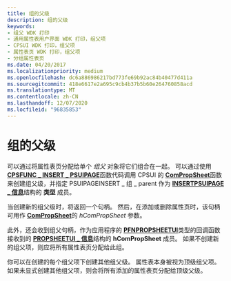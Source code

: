 ```yaml
---
title: 组的父级
description: 组的父级
keywords:
- 组父 WDK 打印
- 通用属性表用户界面 WDK 打印，组父项
- CPSUI WDK 打印，组父项
- 属性表页 WDK 打印，组父项
- 分组属性表页
ms.date: 04/20/2017
ms.localizationpriority: medium
ms.openlocfilehash: dc6a886986217bd773fe69b92ac84b40477d411a
ms.sourcegitcommit: 418e6617e2a695c9cb4b37b5b60e264760858acd
ms.translationtype: MT
ms.contentlocale: zh-CN
ms.lasthandoff: 12/07/2020
ms.locfileid: "96835853"
---
```

# <a name="group-parent"></a>组的父级





可以通过将属性表页分配给单个 *组父* 对象将它们组合在一起。 可以通过使用 [**CPSFUNC \_ INSERT \_ PSUIPAGE**](/previous-versions/ff546414(v=vs.85))函数代码调用 CPSUI 的 [**ComPropSheet**](/windows-hardware/drivers/ddi/compstui/nc-compstui-pfncompropsheet)函数来创建组父级，并指定 PSUIPAGEINSERT \_ 组 \_ parent 作为 [**INSERTPSUIPAGE \_ 信息**](/windows-hardware/drivers/ddi/compstui/ns-compstui-_insertpsuipage_info)结构的 **类型** 成员。

当创建新的组父级时，将返回一个句柄。 然后，在添加或删除属性页时，该句柄可用作 [**ComPropSheet**](/windows-hardware/drivers/ddi/compstui/nc-compstui-pfncompropsheet)的 *hComPropSheet* 参数。

此外，还会收到组父句柄，作为应用程序的 [**PFNPROPSHEETUI**](/windows-hardware/drivers/ddi/compstui/nc-compstui-pfnpropsheetui)类型的回调函数接收到的 [**PROPSHEETUI \_ 信息**](/windows-hardware/drivers/ddi/compstui/ns-compstui-_propsheetui_info)结构的 **hComPropSheet** 成员。 如果不创建新的组父项，则应将所有属性表页分配给此组。

你可以在创建的每个组父项下创建其他组父级。 属性表本身被视为顶级组父项。 如果未显式创建其他组父项，则会将所有添加的属性表页分配给顶级父级。

 

